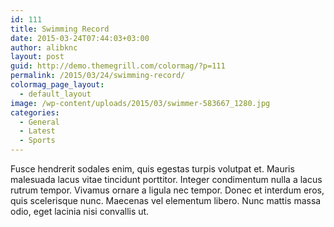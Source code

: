 ```yaml
---
id: 111
title: Swimming Record
date: 2015-03-24T07:44:03+03:00
author: alibknc
layout: post
guid: http://demo.themegrill.com/colormag/?p=111
permalink: /2015/03/24/swimming-record/
colormag_page_layout:
  - default_layout
image: /wp-content/uploads/2015/03/swimmer-583667_1280.jpg
categories:
  - General
  - Latest
  - Sports
---
```

Fusce hendrerit sodales enim, quis egestas turpis volutpat et. Mauris malesuada lacus vitae tincidunt porttitor. Integer condimentum nulla a lacus rutrum tempor. Vivamus ornare a ligula nec tempor. Donec et interdum eros, quis scelerisque nunc. Maecenas vel elementum libero. Nunc mattis massa odio, eget lacinia nisi convallis ut.